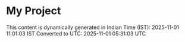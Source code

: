 # My Project

This content is dynamically generated in Indian Time (IST): 2025-11-01 11:01:03 IST
Converted to UTC: 2025-11-01 05:31:03 UTC
